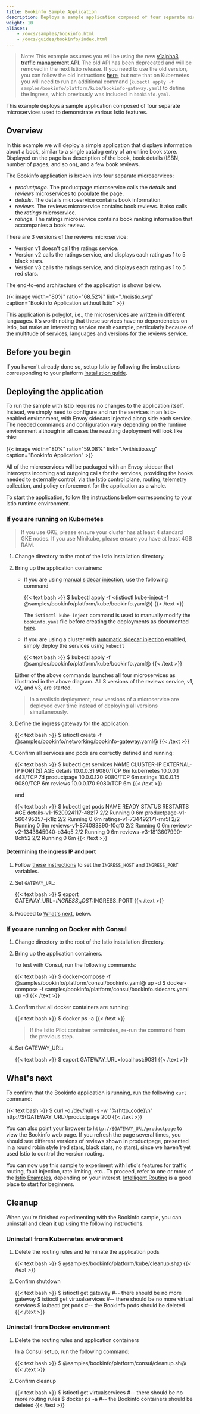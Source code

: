 ```yaml
---
title: Bookinfo Sample Application
description: Deploys a sample application composed of four separate microservices used to demonstrate various Istio features.
weight: 10
aliases:
    - /docs/samples/bookinfo.html
    - /docs/guides/bookinfo/index.html
---
```


> Note: This example assumes you will be using the new [v1alpha3 traffic management API](/blog/2018/v1alpha3-routing/).
The old API has been deprecated and will be removed in the next Istio release.
If you need to use the old version, you can follow the old instructions [here](https://archive.istio.io/v0.6/docs/guides/bookinfo.html),
but note that on Kubernetes you will need to run an additional command (`kubectl apply -f samples/bookinfo/platform/kube/bookinfo-gateway.yaml`)
to define the Ingress, which previously was included in `bookinfo.yaml`.

This example deploys a sample application composed of four separate microservices used
to demonstrate various Istio features.

## Overview

In this example we will deploy a simple application that displays information about a
book, similar to a single catalog entry of an online book store. Displayed
on the page is a description of the book, book details (ISBN, number of
pages, and so on), and a few book reviews.

The Bookinfo application is broken into four separate microservices:

* *productpage*. The productpage microservice calls the *details* and *reviews* microservices to populate the page.
* *details*. The details microservice contains book information.
* *reviews*. The reviews microservice contains book reviews. It also calls the *ratings* microservice.
* *ratings*. The ratings microservice contains book ranking information that accompanies a book review.

There are 3 versions of the reviews microservice:

* Version v1 doesn't call the ratings service.
* Version v2 calls the ratings service, and displays each rating as 1 to 5 black stars.
* Version v3 calls the ratings service, and displays each rating as 1 to 5 red stars.

The end-to-end architecture of the application is shown below.

{{< image width="80%" ratio="68.52%"
    link="./noistio.svg"
    caption="Bookinfo Application without Istio"
    >}}

This application is polyglot, i.e., the microservices are written in different languages.
It’s worth noting that these services have no dependencies on Istio, but make an interesting
service mesh example, particularly because of the multitude of services, languages and versions
for the reviews service.

## Before you begin

If you haven't already done so, setup Istio by following the instructions
corresponding to your platform [installation guide](/docs/setup/).

## Deploying the application

To run the sample with Istio requires no changes to the
application itself. Instead, we simply need to configure and run the services in an
Istio-enabled environment, with Envoy sidecars injected along side each service.
The needed commands and configuration vary depending on the runtime environment
although in all cases the resulting deployment will look like this:

{{< image width="80%" ratio="59.08%"
    link="./withistio.svg"
    caption="Bookinfo Application"
    >}}

All of the microservices will be packaged with an Envoy sidecar that intercepts incoming
and outgoing calls for the services, providing the hooks needed to externally control,
via the Istio control plane, routing, telemetry collection, and policy enforcement
for the application as a whole.

To start the application, follow the instructions below corresponding to your Istio runtime environment.

### If you are running on Kubernetes

> If you use GKE, please ensure your cluster has at least 4 standard GKE nodes. If you use Minikube, please ensure you have at least 4GB RAM.

1. Change directory to the root of the Istio installation directory.

1.  Bring up the application containers:

    *   If you are using [manual sidecar injection](/docs/setup/kubernetes/sidecar-injection/#manual-sidecar-injection),
        use the following command

        {{< text bash >}}
        $ kubectl apply -f <(istioctl kube-inject -f @samples/bookinfo/platform/kube/bookinfo.yaml@)
        {{< /text >}}

        The `istioctl kube-inject` command is used to manually modify the `bookinfo.yaml`
        file before creating the deployments as documented [here](/docs/reference/commands/istioctl/#istioctl-kube-inject).

    *   If you are using a cluster with
        [automatic sidecar injection](/docs/setup/kubernetes/sidecar-injection/#automatic-sidecar-injection)
        enabled, simply deploy the services using `kubectl`

        {{< text bash >}}
        $ kubectl apply -f @samples/bookinfo/platform/kube/bookinfo.yaml@
        {{< /text >}}

    Either of the above commands launches all four microservices as illustrated in the above diagram.
    All 3 versions of the reviews service, v1, v2, and v3, are started.

    > In a realistic deployment, new versions of a microservice are deployed
    over time instead of deploying all versions simultaneously.

1.  Define the ingress gateway for the application:

    {{< text bash >}}
    $ istioctl create -f @samples/bookinfo/networking/bookinfo-gateway.yaml@
    {{< /text >}}

1.  Confirm all services and pods are correctly defined and running:

    {{< text bash >}}
    $ kubectl get services
    NAME                       CLUSTER-IP   EXTERNAL-IP   PORT(S)              AGE
    details                    10.0.0.31    <none>        9080/TCP             6m
    kubernetes                 10.0.0.1     <none>        443/TCP              7d
    productpage                10.0.0.120   <none>        9080/TCP             6m
    ratings                    10.0.0.15    <none>        9080/TCP             6m
    reviews                    10.0.0.170   <none>        9080/TCP             6m
    {{< /text >}}

    and

    {{< text bash >}}
    $ kubectl get pods
    NAME                                        READY     STATUS    RESTARTS   AGE
    details-v1-1520924117-48z17                 2/2       Running   0          6m
    productpage-v1-560495357-jk1lz              2/2       Running   0          6m
    ratings-v1-734492171-rnr5l                  2/2       Running   0          6m
    reviews-v1-874083890-f0qf0                  2/2       Running   0          6m
    reviews-v2-1343845940-b34q5                 2/2       Running   0          6m
    reviews-v3-1813607990-8ch52                 2/2       Running   0          6m
    {{< /text >}}

#### Determining the ingress IP and port

1.  Follow [these instructions](/docs/tasks/traffic-management/ingress/#determining-the-ingress-ip-and-ports) to set the `INGRESS_HOST` and `INGRESS_PORT` variables.

1.  Set `GATEWAY_URL`:

    {{< text bash >}}
    $ export GATEWAY_URL=$INGRESS_HOST:$INGRESS_PORT
    {{< /text >}}

1.  Proceed to [What's next](#what-s-next), below.

### If you are running on Docker with Consul

1.  Change directory to the root of the Istio installation directory.

1.  Bring up the application containers.

    To test with Consul, run the following commands:

    {{< text bash >}}
    $ docker-compose -f @samples/bookinfo/platform/consul/bookinfo.yaml@ up -d
    $ docker-compose -f samples/bookinfo/platform/consul/bookinfo.sidecars.yaml up -d
    {{< /text >}}

1.  Confirm that all docker containers are running:

    {{< text bash >}}
    $ docker ps -a
    {{< /text >}}

    > If the Istio Pilot container terminates, re-run the command from the previous step.

1.  Set GATEWAY_URL:

    {{< text bash >}}
    $ export GATEWAY_URL=localhost:9081
    {{< /text >}}

## What's next

To confirm that the Bookinfo application is running, run the following `curl` command:

{{< text bash >}}
$ curl -o /dev/null -s -w "%{http_code}\n" http://${GATEWAY_URL}/productpage
200
{{< /text >}}

You can also point your browser to `http://$GATEWAY_URL/productpage`
to view the Bookinfo web page. If you refresh the page several times, you should
see different versions of reviews shown in productpage, presented in a round robin style (red
stars, black stars, no stars), since we haven't yet used Istio to control the
version routing.

You can now use this sample to experiment with Istio's features for
traffic routing, fault injection, rate limiting, etc..
To proceed, refer to one or more of the [Istio Examples](/docs/examples),
depending on your interest. [Intelligent Routing](/docs/examples/intelligent-routing/)
is a good place to start for beginners.

## Cleanup

When you're finished experimenting with the Bookinfo sample, you can
uninstall and clean it up using the following instructions.

### Uninstall from Kubernetes environment

1.  Delete the routing rules and terminate the application pods

    {{< text bash >}}
    $ @samples/bookinfo/platform/kube/cleanup.sh@
    {{< /text >}}

1.  Confirm shutdown

    {{< text bash >}}
    $ istioctl get gateway           #-- there should be no more gateway
    $ istioctl get virtualservices   #-- there should be no more virtual services
    $ kubectl get pods               #-- the Bookinfo pods should be deleted
    {{< /text >}}

### Uninstall from Docker environment

1.  Delete the routing rules and application containers

    In a Consul setup, run the following command:

    {{< text bash >}}
    $ @samples/bookinfo/platform/consul/cleanup.sh@
    {{< /text >}}

1.  Confirm cleanup

    {{< text bash >}}
    $ istioctl get virtualservices   #-- there should be no more routing rules
    $ docker ps -a                   #-- the Bookinfo containers should be deleted
    {{< /text >}}
